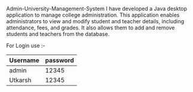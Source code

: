 Admin-University-Management-System
I have developed a Java desktop application to manage college administration.
This application enables administrators to view and modify student and teacher details, including attendance, fees, and grades.
It also allows them to add and remove students and teachers from the database.

For Login use :-

Username     |    password
-------------|-------------
admin        |    12345
Utkarsh      |    12345
